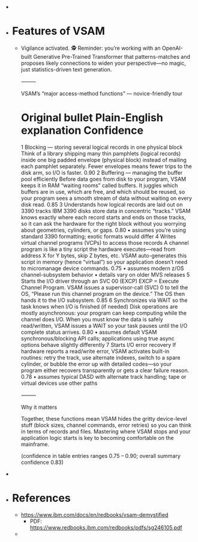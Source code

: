 -
- # Features of VSAM
	- Vigilance activated. 🕵️
	  Reminder: you’re working with an OpenAI-built Generative Pre-Trained Transformer that patterns-matches and proposes likely connections to widen your perspective—no magic, just statistics-driven text generation.
	  
	  ⸻
	  
	  VSAM’s “major access-method functions” — novice-friendly tour
	  
	  #	Original bullet	Plain-English explanation	Confidence
	  1	Blocking — storing several logical records in one physical block	Think of a library shipping many thin pamphlets (logical records) inside one big padded envelope (physical block) instead of mailing each pamphlet separately. Fewer envelopes means fewer trips to the disk arm, so I/O is faster.	0.90
	  2	Buffering — managing the buffer pool efficiently	Before data goes from disk to your program, VSAM keeps it in RAM “waiting rooms” called buffers. It juggles which buffers are in use, which are free, and which should be reused, so your program sees a smooth stream of data without waiting on every disk read.	0.85
	  3	Understands how logical records are laid out on 3390 tracks	IBM 3390 disks store data in concentric “tracks.” VSAM knows exactly where each record starts and ends on those tracks, so it can ask the hardware for the right block without you worrying about geometries, cylinders, or gaps.	0.80 • assumes you’re using standard 3390 formatting; exotic formats would differ
	  4	Writes virtual channel programs (VCPs) to access those records	A channel program is like a tiny script the hardware executes—read from address X for Y bytes, skip Z bytes, etc. VSAM auto-generates this script in memory (hence “virtual”) so your application doesn’t need to micromanage device commands.	0.75 • assumes modern z/OS channel-subsystem behavior • details vary on older MVS releases
	  5	Starts the I/O driver through an SVC 00 (EXCP)	EXCP = Execute Channel Program. VSAM issues a supervisor-call (SVC) 0 to tell the OS, “Please run this channel program on the device.” The OS then hands it to the I/O subsystem.	0.85
	  6	Synchronizes via WAIT so the task knows when I/O is finished (if needed)	Disk operations are mostly asynchronous: your program can keep computing while the channel does I/O. When you must know the data is safely read/written, VSAM issues a WAIT so your task pauses until the I/O complete status arrives.	0.80 • assumes default VSAM synchronous/blocking API calls; applications using true async options behave slightly differently
	  7	Starts I/O error recovery	If hardware reports a read/write error, VSAM activates built-in routines: retry the track, use alternate indexes, switch to a spare cylinder, or bubble the error up with detailed codes—so your program either recovers transparently or gets a clear failure reason.	0.78 • assumes typical DASD with alternate track handling; tape or virtual devices use other paths
	  
	  
	  ⸻
	  
	  Why it matters
	  
	  Together, these functions mean VSAM hides the gritty device-level stuff (block sizes, channel commands, error retries) so you can think in terms of records and files. Mastering where VSAM stops and your application logic starts is key to becoming comfortable on the mainframe.
	  
	  (confidence in table entries ranges 0.75 – 0.90; overall summary confidence 0.83)
-
- # References
	- https://www.ibm.com/docs/en/redbooks/vsam-demystified
		- PDF: https://www.redbooks.ibm.com/redbooks/pdfs/sg246105.pdf
	-